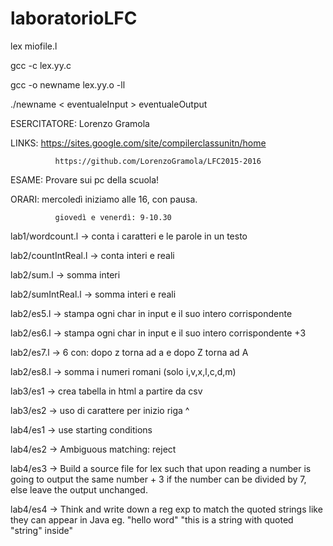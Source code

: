 # laboratorioLFC

lex miofile.l

gcc -c lex.yy.c

gcc -o newname lex.yy.o -ll

./newname < eventualeInput > eventualeOutput


ESERCITATORE: Lorenzo Gramola

LINKS:        https://sites.google.com/site/compilerclassunitn/home

              https://github.com/LorenzoGramola/LFC2015-2016

ESAME:        Provare sui pc della scuola!

ORARI:        mercoledì iniziamo alle 16, con pausa.

              giovedì e venerdì: 9-10.30



lab1/wordcount.l -> conta i caratteri e le parole in un testo


lab2/countIntReal.l -> conta interi e reali

lab2/sum.l -> somma interi

lab2/sumIntReal.l -> somma interi e reali

lab2/es5.l -> stampa ogni char in input e il suo intero corrispondente

lab2/es6.l -> stampa ogni char in input e il suo intero corrispondente +3

lab2/es7.l -> 6 con: dopo z torna ad a e dopo Z torna ad A

lab2/es8.l -> somma i numeri romani (solo i,v,x,l,c,d,m)


lab3/es1 -> crea tabella in html a partire da csv

lab3/es2 -> uso di carattere per inizio riga ^


lab4/es1 -> use starting conditions

lab4/es2 -> Ambiguous matching: reject

lab4/es3 -> Build a source file for lex such that upon reading a number is going to output the same number + 3 if the number can be divided by 7, else leave the output unchanged.

lab4/es4 -> Think and write down a reg exp to match the quoted strings like
	    they can appear in Java
            eg. "hello word"
            "this is a string with quoted \"string\" inside"